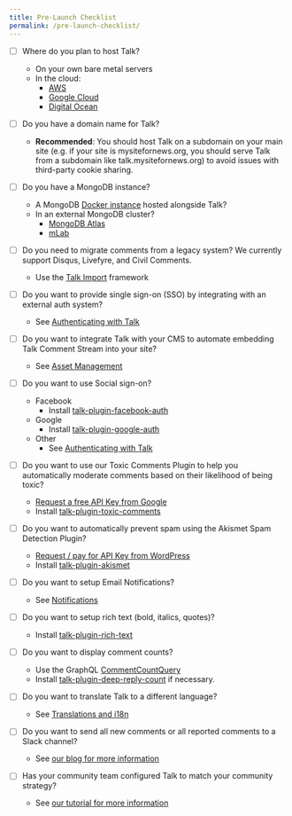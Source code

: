 ```yaml
---
title: Pre-Launch Checklist
permalink: /pre-launch-checklist/
---
```

- [ ] Where do you plan to host Talk?
  - On your own bare metal servers
  - In the cloud:
    - [AWS](/talk/planning-architecture)
    - [Google Cloud](/talk/planning-architecture/)
    - [Digital Ocean](/talk/planning-architecture/)


- [ ] Do you have a domain name for Talk?
  - **Recommended**: You should host Talk on a subdomain on your main site (e.g. if your site is mysitefornews.org, you should serve Talk from a subdomain like talk.mysitefornews.org) to avoid issues with third-party cookie sharing.

  
- [ ] Do you have a MongoDB instance?
  - A MongoDB [Docker instance](/talk/installation-from-docker/) hosted alongside Talk?
  - In an external MongoDB cluster?
    - [MongoDB Atlas](https://www.mongodb.com/cloud/atlas)
    - [mLab](https://mlab.com/)


- [ ] Do you need to migrate comments from a legacy system? We currently support Disqus, Livefyre, and Civil Comments.
  - Use the [Talk Import](https://github.com/coralproject/talk-importer) framework
  

- [ ] Do you want to provide single sign-on (SSO) by integrating with an external auth system?
  - See [Authenticating with Talk](/talk/integrating/authentication/)

- [ ] Do you want to integrate Talk with your CMS to automate embedding Talk Comment Stream into your site?
  - See [Asset Management](/talk/integrating/asset-management/)

- [ ] Do you want to use Social sign-on?
  - Facebook
    - Install [talk-plugin-facebook-auth](/talk/plugin/talk-plugin-facebook-auth/)
  - Google
    - Install [talk-plugin-google-auth](/talk/plugin/talk-plugin-google-auth/)
  - Other
    - See [Authenticating with Talk](/talk/integrating/authentication/)


- [ ] Do you want to use our Toxic Comments Plugin to help you automatically moderate comments based on their likelihood of being toxic?
  - [Request a free API Key from Google](https://github.com/conversationai/perspectiveapi/blob/master/quickstart.md)
  - Install [talk-plugin-toxic-comments](/talk/plugin/talk-plugin-toxic-comments/)


- [ ] Do you want to automatically prevent spam using the Akismet Spam Detection Plugin?
  - [Request / pay for API Key from WordPress](https://akismet.com/)
  - Install [talk-plugin-akismet](/talk/plugin/talk-plugin-akismet/)


- [ ] Do you want to setup Email Notifications?
  - See [Notifications](/talk/integrating/notifications/)


- [ ] Do you want to setup rich text (bold, italics, quotes)?
  - Install [talk-plugin-rich-text](/talk/plugin/talk-plugin-rich-text)


- [ ] Do you want to display comment counts?
  - Use the GraphQL [CommentCountQuery](https://docs.coralproject.net/talk/api/graphql/#CommentCountQuery)
  - Install [talk-plugin-deep-reply-count](/talk/plugin/talk-plugin-deep-reply-count) if necessary.


- [ ] Do you want to translate Talk to a different language?
  - See [Translations and i18n](/talk/integrating/translations-i18n)
  
  
- [ ] Do you want to send all new comments or all reported comments to a Slack channel?
  - See [our blog for more information](https://coralproject.net/blog/slacking-on/)
  
  
- [ ] Has your community team configured Talk to match your community strategy?
  - See [our tutorial for more information](https://docs.coralproject.net/talk/when-youve-installed-talk/)
 
 
